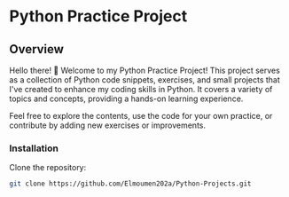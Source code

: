 # Python Practice Project

## Overview

Hello there! 👋 Welcome to my Python Practice Project! This project serves as a collection of Python code snippets, exercises, and small projects that I've created to enhance my coding skills in Python. It covers a variety of topics and concepts, providing a hands-on learning experience.

Feel free to explore the contents, use the code for your own practice, or contribute by adding new exercises or improvements.

### Installation

Clone the repository:

```bash
git clone https://github.com/Elmoumen202a/Python-Projects.git
```

